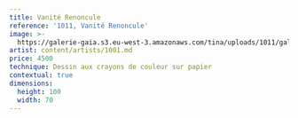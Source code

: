 ```yaml
---
title: Vanité Renoncule
reference: '1011, Vanité Renoncule'
image: >-
  https://galerie-gaia.s3.eu-west-3.amazonaws.com/tina/uploads/1011/galerie-gaia-1011-vanite-renoncule.jpg
artist: content/artists/1001.md
price: 4500
technique: Dessin aux crayons de couleur sur papier
contextual: true
dimensions:
  height: 100
  width: 70
---
```


